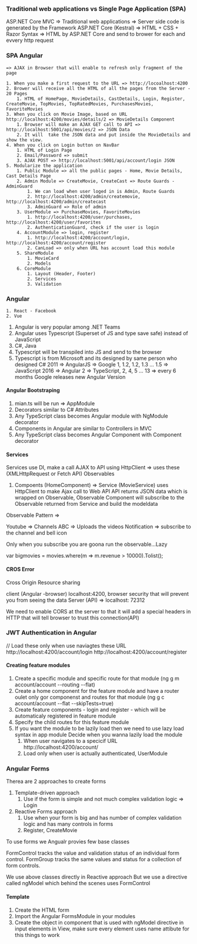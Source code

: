 ### Traditional web applications vs Single Page Application (SPA)

ASP.NET Core MVC =>  Traditional web applications
    => Server side code is generated by the Framework ASP.NET Core (Kestral)
    => HTML + CSS + Razor Syntax => HTML by ASP.NET Core and send to brower for each and evvery http request

### SPA  Angular
    => AJAX in Browser that will enable to refresh only fragment of the page

    1. When you make a first request to the URL => http://locoalhost:4200
    2. Brower will receive all the HTML of all the pages from the Server - 20 Pages
        1. HTML of HomePage, MovieDetails, CastDetails, Login, Register, CreateMovie, TopMovies, TopRatedMovies, PurchasesMovies, FavoriteMovies
    3. When you click on Movie Image, based on URL http://localhost:4200/movies/details/2 => MovieDetails Component
        1. Browser will make an AJAX GET call to API => http://localhost:5001/api/movies/2 => JSON Data
        2. It will  take the JSON data and put inside the MovieDetails and show the view.
    4. When you click on Login button on NavBar
        1. HTML of Login Page
        2. Email/Password => submit
        3. AJAX POST => http://localhost:5001/api/account/login JSON
    5. Modularize the application 
        1. Public Module => all the public pages - Home, Movie Details, Cast Details Page
        2. Admin Module => CreateMovie, CreateCast => Route Guards - AdminGuard
            1. We can load when user loged in is Admin, Route Guards
            2. http://localhost:4200/admin/createmovie, http://localhost:4200/admin/createcast
            3. AdminGuard => Role of admin
        3. UserModule => PurchaseMovies, FavoriteMovies
            1. http://localhost:4200/user/purchases, http://localhost:4200/user/favorites
            2. AuthenticationGuard, check if the user is login
        4. AccountModule => login, register
            1. http://localhost:4200/account/login, http://localhost:4200/account/register
            2. CanLoad => only when URL has account load this module
        5. ShareModule
            1. MovieCard
            2. Models
        6. CoreModule
            1. Layout (Header, Footer)
            2. Services
            3. Validation

### Angular 
    1. React - Facebook
    2. Vue
1. Angular is very popular among .NET Teams
2. Angular uses Typescript (Superset of JS and type save safe) instead of JavaScript
3. C#, Java
4. Typescript will be transpiled into JS and send to the browser
5. Typescript is from Microsoft and its designed by same person who designed C#
2011 => AngularJS => Google 1, 1.2, 1.2, 1.3 ... 1.5 => JavaScript
2016 => Angular 2 => TypeScript, 2, 4, 5 ... 13 => every 6 months Google releases new Angular Version

#### Angular Bootstraping
1. mian.ts will be run => AppModule
2. Decorators similar to C# Attributes
3. Any TypeScript class becomes Angular module with NgModule decorator
4. Components in Angular are similar to Controllers in MVC
5. Any TypeScript class becomes Angular Component with Component decorator

#### Services

Services use DI, make a call AJAX to API using HttpClient => uses these (XMLHttpRequest or Fetch API)
Observables 

1. Compoents (HomeComponent) => Service (MovieService) uses HttpClient to make Ajax call to Web API
API returns JSON data which is wrapped on Observable, Observable<MovieCard>
Component will subscribe to the Observable returned from Service and build the modeldata

Observable Pattern =>

Youtube => Channels ABC => Uploads the videos
Notification => subscribe to the channel and bell icon 

Only when you subscribe you are goona run the observable...Lazy

var bigmovies = movies.where(m => m.revenue > 10000).Tolist();


#### CROS Error
Cross Origin Resource sharing

client (Angular -browser) localhost:4200, browser security that will prevent you from seeing the data
Server (API) => localhost: 72312

We need to enable CORS at the server to that it will add a special headers in HTTP that will tell browser to trust this connection(API)


### JWT Authentication in Angular
// Load these only when use naviagtes these URL
http://localhost:4200/account/login
http://localhost:4200/account/register


#### Creating feature modules
1. Create a specific module and specific route for that module (ng g m account/account --routing --flat)
2. Create a home component for the feature module and have a router oulet only gor componenst and routes for that  module (ng g c account/account  --flat --skipTests=true)
4. Create feature components - login and register - which will be automaticaly registered in feature module
5. Specify the child routes for this feature module
6. If you want the module to be lazily load then we need to use lazy load syntax in app module
 Decide when you wanna lazily load the module
    1. When user navigates to a specicif URL http://localhost:4200/account/
    2. Load only when user is actually authenticated, UserModule



### Angular Forms

Therea are 2 approaches to create forms
1. Template-driven approach 
    1. Use if the form is simple and not much complex validation logic => Login
2. Reactive Forms approach
    1. Use when your form is big and has number of complex validation logic and has many controls in forms
    2. Register, CreateMovie

To use forms we Angualr provies few base classes

FormControl tracks the value and validation status of an individual form control.
FormGroup tracks the same values and status for a collection of form controls.

We use above classes directly in Reactive approach
But we use a directive called ngModel which behind the scenes uses FormControl

#### Template
1. Create the HTML form
2. Import the Angular FormsModule in your modules
3. Create the object in component that is used with ngModel directive in input elements in View, make sure every element uses name attibute for this things to work
